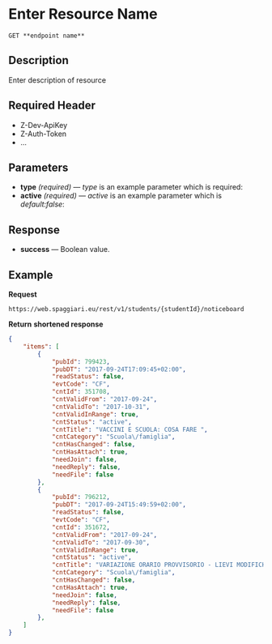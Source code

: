 # Enter Resource Name

    GET **endpoint name**

## Description
Enter description of resource

## Required Header
* Z-Dev-ApiKey
* Z-Auth-Token
* ...

## Parameters
- **type** _(required)_ — *type* is an example parameter which is required:
- **active** _(required)_ — *active* is an example parameter which is *default:false*:

## Response
- **success** — Boolean value.

## Example
**Request**

    https://web.spaggiari.eu/rest/v1/students/{studentId}/noticeboard

**Return** __shortened response__
``` json
{
	"items": [
		{
			"pubId": 799423,
			"pubDT": "2017-09-24T17:09:45+02:00",
			"readStatus": false,
			"evtCode": "CF",
			"cntId": 351708,
			"cntValidFrom": "2017-09-24",
			"cntValidTo": "2017-10-31",
			"cntValidInRange": true,
			"cntStatus": "active",
			"cntTitle": "VACCINI E SCUOLA: COSA FARE ",
			"cntCategory": "Scuola\/famiglia",
			"cntHasChanged": false,
			"cntHasAttach": true,
			"needJoin": false,
			"needReply": false,
			"needFile": false
		},
		{
			"pubId": 796212,
			"pubDT": "2017-09-24T15:49:59+02:00",
			"readStatus": false,
			"evtCode": "CF",
			"cntId": 351672,
			"cntValidFrom": "2017-09-24",
			"cntValidTo": "2017-09-30",
			"cntValidInRange": true,
			"cntStatus": "active",
			"cntTitle": "VARIAZIONE ORARIO PROVVISORIO - LIEVI MODIFICHE",
			"cntCategory": "Scuola\/famiglia",
			"cntHasChanged": false,
			"cntHasAttach": true,
			"needJoin": false,
			"needReply": false,
			"needFile": false
		},
	]
}
```
